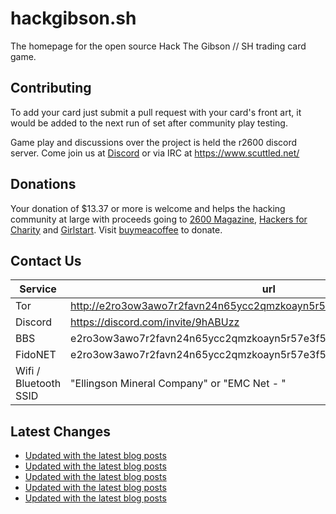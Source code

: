 # hackgibson.sh
The homepage for the open source Hack The Gibson // SH trading card game.


## Contributing

To add your card just submit a pull request with your card's front art, it would be added to the next run of set after community play testing.

Game play and discussions over the project is held the r2600 discord server. Come join us at [Discord](https://discord.com/invite/9hABUzz) or via IRC at https://www.scuttled.net/


## Donations

Your donation of $13.37 or more is welcome and helps the hacking community at large with proceeds going to [2600 Magazine](https://2600.com/), [Hackers for Charity](https://hackersforcharity.org) and [Girlstart](https://girlstart.org).  Visit [buymeacoffee](https://www.buymeacoffee.com/hackgibson.sh) to donate.


## Contact Us

Service | url
-|-
Tor | http://e2ro3ow3awo7r2favn24n65ycc2qmzkoayn5r57e3f56nvjwdcgg32ad.onion
Discord | https://discord.com/invite/9hABUzz
BBS | e2ro3ow3awo7r2favn24n65ycc2qmzkoayn5r57e3f56nvjwdcgg32ad.onion:23
FidoNET | e2ro3ow3awo7r2favn24n65ycc2qmzkoayn5r57e3f56nvjwdcgg32ad.onion:24554
Wifi / Bluetooth SSID | "Ellingson Mineral Company" or "EMC Net - <fidonet address>"

## Latest Changes
<!-- BLOG-POST-LIST:START -->
- [Updated with the latest blog posts](https://github.com/DFW2600/hackgibson.sh/commit/e72aeed1c1e83410d570fc7790a01ed38a30c8ab)
- [Updated with the latest blog posts](https://github.com/DFW2600/hackgibson.sh/commit/05ee5a17e74eef739c22bf6034f48d71b6486534)
- [Updated with the latest blog posts](https://github.com/DFW2600/hackgibson.sh/commit/dd2bf764af5bba2c169abb7b2fdbc099407085b7)
- [Updated with the latest blog posts](https://github.com/DFW2600/hackgibson.sh/commit/015a1339fd28bab1dc4f5964d26f46d47f13e426)
- [Updated with the latest blog posts](https://github.com/DFW2600/hackgibson.sh/commit/a5edb8a9076ae4b686910da14e4d331f87263088)
<!-- BLOG-POST-LIST:END -->
